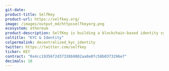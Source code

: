 ```yaml
---
git-date:
product-title: SelfKey
product-url: https://selfkey.org/
image: /images/output_md/httpsselfkeyorg.png
ecosystem: ethereum
product-description: SelfKey is building a blockchain-based identity system that allows identity owners to truly own, control and manage their digital identity.
coltitle: "KYC & Identity"
colpermalink: decentralized_kyc_identity
twitter: https://twitter.com/selfkey
ticker: KEY
contract: "0x4cc19356f2d37338b9802aa8e8fc58b0373296e7"
decimals: 18
---
```

